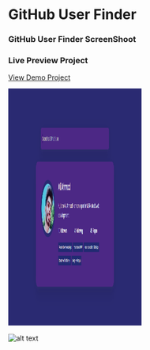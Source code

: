 # GitHub User Finder 



### GitHub User Finder ScreenShoot

### Live Preview Project
[View Demo Project](https://mian-ali.github.io/gitHub-UserFinder/)

<img src="screen.png" width=270 height=480>

![alt text]('screen.png')
